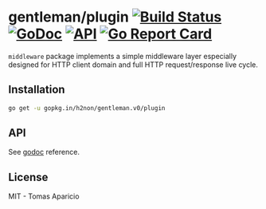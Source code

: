 # gentleman/plugin [![Build Status](https://travis-ci.org/h2non/gentleman.png)](https://travis-ci.org/h2non/gentleman) [![GoDoc](https://godoc.org/github.com/h2non/gentleman/plugin?status.svg)](https://godoc.org/github.com/h2non/gentleman/plugin) [![API](https://img.shields.io/badge/status-stable-green.svg?style=flat)](https://godoc.org/github.com/h2non/gentleman/plugin) [![Go Report Card](https://goreportcard.com/badge/github.com/h2non/gentleman/plugin)](https://goreportcard.com/report/github.com/h2non/gentleman/plugin)

`middleware` package implements a simple middleware layer especially designed for HTTP client domain and full HTTP request/response live cycle.

## Installation

```bash
go get -u gopkg.in/h2non/gentleman.v0/plugin
```

## API

See [godoc](https://godoc.org/github.com/h2non/gentleman/plugin) reference.

## License

MIT - Tomas Aparicio
